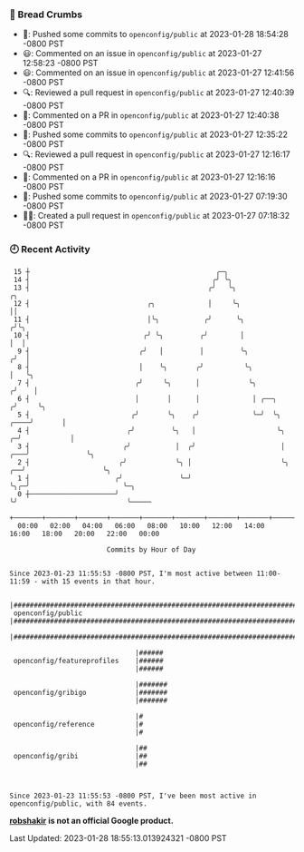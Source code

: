 ### 🍞 Bread Crumbs

 * 🚢: Pushed some commits to `openconfig/public` at 2023-01-28 18:54:28 -0800 PST
 * 😃: Commented on an issue in `openconfig/public` at 2023-01-27 12:58:23 -0800 PST
 * 😃: Commented on an issue in `openconfig/public` at 2023-01-27 12:41:56 -0800 PST
 * 🔍: Reviewed a pull request in  `openconfig/public` at 2023-01-27 12:40:39 -0800 PST
 * 💬: Commented on a PR in  `openconfig/public` at 2023-01-27 12:40:38 -0800 PST
 * 🚢: Pushed some commits to `openconfig/public` at 2023-01-27 12:35:22 -0800 PST
 * 🔍: Reviewed a pull request in  `openconfig/public` at 2023-01-27 12:16:17 -0800 PST
 * 💬: Commented on a PR in  `openconfig/public` at 2023-01-27 12:16:16 -0800 PST
 * 🚢: Pushed some commits to `openconfig/public` at 2023-01-27 07:19:30 -0800 PST
 * ✍🏼: Created a pull request in `openconfig/public` at 2023-01-27 07:18:32 -0800 PST

### 🕘 Recent Activity
```
 15 ┼                                              ╭─╮
 14 ┤                                             ╭╯ ╰╮
 13 ┤                                            ╭╯   ╰╮                                  ╭╮
 12 ┤                             ╭╮             │     ╰╮                                 ││
 11 ┤                             │╰╮           ╭╯      ╰╮                               ╭╯╰╮
 10 ┤                            ╭╯ ╰╮         ╭╯        │                               │  │
  9 ┤                           ╭╯   │         │         ╰╮                             ╭╯  │
  8 ┤                           │    ╰╮       ╭╯          ╰╮                            │   ╰╮
  7 ┤                          ╭╯     ╰╮      │            ╰╮                          ╭╯    │
  6 ┤                          │       │      │             │ ╭──╮                    ╭╯     ╰╮
  5 ┤                         ╭╯       ╰╮    ╭╯             ╰─╯  ╰╮              ╭────╯       │
  4 ┤                        ╭╯         ╰╮   │                    ╰╮           ╭─╯            │
  3 ┤                       ╭╯           │  ╭╯                     │       ╭───╯              ╰╮
  2 ┤                      ╭╯            ╰╮ │                      ╰╮   ╭──╯                   ╰╮
  1 ┤                     ╭╯              ╰─╯                       ╰╮╭─╯                       ╰─╮
  0 ┼─────────────────────╯                                          ╰╯                           ╰─────
    +───────+───────+───────+───────+───────+───────+───────+───────+───────+───────+───────+───────+────
  00:00   02:00   04:00   06:00   08:00   10:00   12:00   14:00   16:00   18:00   20:00   22:00   00:00   

						Commits by Hour of Day


Since 2023-01-23 11:55:53 -0800 PST, I'm most active between 11:00-11:59 - with 15 events in that hour.

```



```
                               |####################################################################################
 openconfig/public             |####################################################################################
                               |####################################################################################

                               |######
 openconfig/featureprofiles    |######
                               |######

                               |#######
 openconfig/gribigo            |#######
                               |#######

                               |#
 openconfig/reference          |#
                               |#

                               |##
 openconfig/gribi              |##
                               |##



Since 2023-01-23 11:55:53 -0800 PST, I've been most active in openconfig/public, with 84 events.

```
**[robshakir](mailto:robjs@google.com) is not an official Google product.**  


Last Updated: 2023-01-28 18:55:13.013924321 -0800 PST
